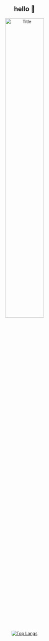 <div align="center">

## hello 👋

<img src="gui2.png?raw=true" alt="Title" width="50%">

<br> <!-- Leave blanck line -->

[![Top Langs](https://github-readme-stats.vercel.app/api/top-langs/?username=guirosmaninho&layout=compact&theme=dark)](https://github.com/anuraghazra/github-readme-stats)

</div>


<!--
**Ro3sk1/Ro3sk1** is a ✨ _special_ ✨ repository because its `README.md` (this file) appears on your GitHub profile.

Here are some ideas to get you started:

- 🔭 I’m currently working on ...
- 🌱 I’m currently learning ...
- 👯 I’m looking to collaborate on ...
- 🤔 I’m looking for help with ...
- 💬 Ask me about ...
- 📫 How to reach me: ...
- 😄 Pronouns: ...
- ⚡ Fun fact: ...
-->
